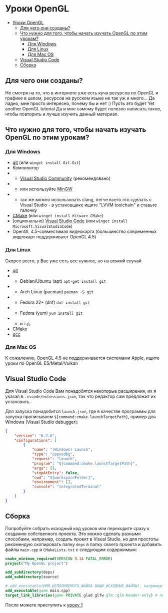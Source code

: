 # Уроки OpenGL

- [Уроки OpenGL](#уроки-opengl)
  - [Для чего они созданы?](#для-чего-они-созданы)
  - [Что нужно для того, чтобы начать изучать OpenGL по этим урокам?](#что-нужно-для-того-чтобы-начать-изучать-opengl-по-этим-урокам)
    - [Для Windows](#для-windows)
    - [Для Linux](#для-linux)
    - [Для Mac OS](#для-mac-os)
  - [Visual Studio Code](#visual-studio-code)
  - [Сборка](#сборка)

## Для чего они созданы?

Не смотря на то, что в интернете уже есть куча ресурсов по OpenGL и графике в целом, ресурсов на русском языке не так уж и много... Да ладно, мне просто интересно, почему бы и нет :) Пусть это будет Yet another OpenGL tutorial
Да и мне самому будет полезно написать такое, чтобы повторить и лучше изучить данный материал.

## Что нужно для того, чтобы начать изучать OpenGL по этим урокам?

### Для Windows

- [git](https://git-scm.com/downloads/win) (или `winget install Git.Git`)
- Компилятор
- - [Visual Studio Community](https://visualstudio.microsoft.com/downloads/) (рекомендовано)
- - или используйте [MinGW](https://code.visualstudio.com/docs/cpp/config-mingw)
- - так же можно использовать clang, легче всего это сделать с Visual Studio - в установщике ищите "LVVM toolchain" и ставьте галочку
- [CMake](https://cmake.org/download/) (или `winget install Kitware.CMake`)
- (опционально) [Visual Studio Code](https://code.visualstudio.com/download) (или `winget install Microsoft.VisualStudioCode`)
- OpenGL 4.5-совместимая видеокарта (большинство современных видеокарт поддерживают OpenGL 4.5)

### Для Linux

Скорее всего, у Вас уже есть все нужное, но на всякий случай

- [git](https://git-scm.com/downloads/linux)
- - Debian/Ubuntu (apt) `apt-get install git`
- - Arch Linux (pacman) `pacman -S git`
- - Fedora 22+ (dnf) `dnf install git`
- - Fedora (yum) `yum install git`
- - и т.д.
- [CMake](https://cmake.org/download/)
- [gcc](https://gcc.gnu.org/install/)

### Для Mac OS

К сожалению, OpenGL 4.5 не поддерживается системами Apple, ищите уроки по OpenGL ES/Metal/Vulkan

## Visual Studio Code

Для Visual Studio Code Вам понадобятся некоторые расширения, их я указал в `.vscode/extensions.json`, так что редактор сам предложит их установить.

Для запуска понадобится `launch.json`, где в качестве программы для запуска прописываем `${command:cmake.launchTargetPath}`, пример для Windows (Visual Studio debugger):

```json
{
    "version": "0.2.0",
    "configurations": [
        {
            "name": "(Windows) Launch",
            "type": "cppvsdbg",
            "request": "launch",
            "program": "${command:cmake.launchTargetPath}",
            "args": [],
            "stopAtEntry": false,
            "cwd": "${workspaceFolder}",
            "environment": [],
            "console": "integratedTerminal"
        }
    ]
}
```

## Сборка

Попробуйте собрать исходный код уроков или переходите сразу к созданию собственного проекта.
Это можно сделать разными способами, например, создать проект в Visual Studio, но для простоты рекомендую скопировать папку `deps`  в папку своего проекта и добавить файлы `main.cpp` и `CMakeLists.txt` с следующим содержимым:

```cmake
cmake_minimum_required(VERSION 3.14 FATAL_ERROR)
project("My OpenGL project")

add_subdirectory(deps)
add_subdirectory(source)

# add_executable(ИМЯ_ИСПОЛНЯЕМОГО_ФАЙЛА ВАШИ_ИСХОДНЫЕ_ФАЙЛЫ), например:
add_executable(game main.cpp)
target_link_libraries(game PRIVATE glad glfw glm::glm-header-only) # подключаем библиотеки
```

После можете приступить к [уроку 1](tutorials/01_hello_window.md)
